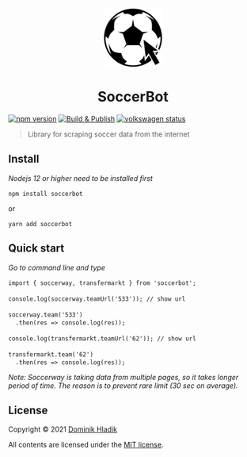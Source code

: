 <p align="center">
  <a href="https://github.com/Celtian/soccerbot" target="blank"><img src="assets/logo.svg?sanitize=true" alt="" width="120"></a>
  <h1 align="center">SoccerBot</h1>
</p>

[![npm version](https://badge.fury.io/js/soccerbot.svg)](https://badge.fury.io/js/soccerbot)
[![Build & Publish](https://github.com/celtian/soccerbot/workflows/Build%20&%20Publish/badge.svg)](https://github.com/celtian/soccerbot/actions)
[![volkswagen status](https://auchenberg.github.io/volkswagen/volkswargen_ci.svg?v=1)](https://github.com/auchenberg/volkswagen)

> Library for scraping soccer data from the internet

## Install

_Nodejs 12 or higher need to be installed first_

```terminal
npm install soccerbot
```

or

```terminal
yarn add soccerbot
```

## Quick start

_Go to command line and type_

```terminal
import { soccerway, transfermarkt } from 'soccerbot';

console.log(soccerway.teamUrl('533')); // show url

soccerway.team('533')
  .then(res => console.log(res));

console.log(transfermarkt.teamUrl('62')); // show url

transfermarkt.team('62')
  .then(res => console.log(res));
```

_Note: Soccerway is taking data from multiple pages, so it takes longer period of time. The reason is to prevent rare limit (30 sec on average)._

## License

Copyright &copy; 2021 [Dominik Hladik](https://github.com/Celtian)

All contents are licensed under the [MIT license].

[mit license]: LICENSE
